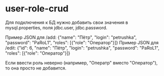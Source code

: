 # user-role-crud
Для подключения к БД нужно добавить свои значения в mysql.properties, поля jdbc.user, jdbc.password.

Пример JSON для /add: {"name": "Пётр", "login": "petrushka", "password": "PaRoL1", "roles": [{"role": "Оператор"}]} 
Пример JSON для /edit: {"id": 6, "name": "Пётр", "login": "petrushka", "password": "PaRoL1", "roles": [{"role": "Оператор"}]} 

Если ввести роль неверно (например, "Оператр" вместо "Оператор"), то она просто не добавится.

